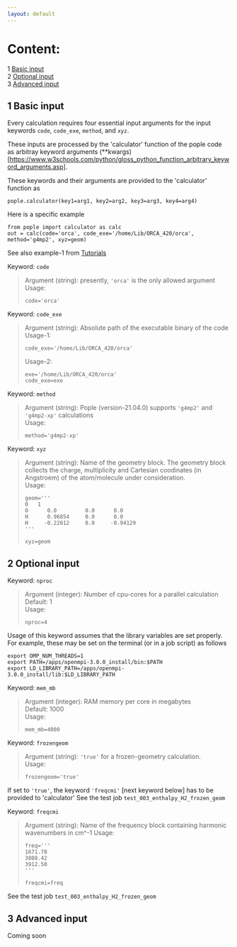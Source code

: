 ```yaml
---
layout: default
---
```


# Content:
1 [Basic input](#1-basic-input)  
2 [Optional input](#2-optional-input)  
3 [Advanced input](#3-advanced-input)  

   

## 1 Basic input

Every calculation requires four essential input arguments for the input keywords  `code`, `code_exe`, `method`, and `xyz`. 

These inputs are processed by the 'calculator' function of the pople code as arbitray keyword arguments (\*\*kwargs)[https://www.w3schools.com/python/gloss_python_function_arbitrary_keyword_arguments.asp].

These keywords and their arguments are provided to the 'calculator' function as 
```
pople.calculator(key1=arg1, key2=arg2, key3=arg3, key4=arg4)
```

Here is a specific example
```
from pople import calculator as calc
out = calc(code='orca', code_exe='/home/Lib/ORCA_420/orca', method='g4mp2', xyz=geom)
```

See also example-1 from [Tutorials](https://moldis-group.github.io/pople/tutorials.html#3-simple-calculation)


Keyword: `code`   
>Argument (string): presently, `'orca'` is the only allowed argument   
>Usage: 
>```  
>code='orca'  
>```     
 
Keyword: `code_exe`    
>Argument (string): Absolute path of the executable binary of the code    
>Usage-1:    
>```   
>code_exe='/home/Lib/ORCA_420/orca'   
>```   
> 
>Usage-2:    
>```   
>exe='/home/Lib/ORCA_420/orca'   
>code_exe=exe   
>```
    
Keyword: `method`    
>Argument (string): Pople (version-21.04.0) supports `'g4mp2'` and `'g4mp2-xp'` calculations   
>Usage:    
>```   
>method='g4mp2-xp'    
>```   
    
Keyword: `xyz`      
>Argument (string): Name of the geometry block. The geometry block collects the charge, multiplicity and Cartesian coodinates (in Angstroem) of the atom/molecule under consideration.      
>Usage:    
>```   
>geom='''  
>0   1   
>O      0.0         0.0      0.0   
>H      0.96854     0.0      0.0   
>H     -0.22812     0.0     -0.94129   
>'''   
>   
>xyz=geom   
>```    

## 2 Optional input

Keyword: `nproc`      
>Argument (integer): Number of cpu-cores for a parallel calculation    
>Default: 1    
>Usage:    
>```   
>nproc=4    
>```   
Usage of this keyword assumes that the library variables are set properly. For example, these may be set on the terminal (or in a job script) as follows
```
export OMP_NUM_THREADS=1
export PATH=/apps/openmpi-3.0.0_install/bin:$PATH
export LD_LIBRARY_PATH=/apps/openmpi-3.0.0_install/lib:$LD_LIBRARY_PATH
```

Keyword: `mem_mb`     
>Argument (integer): RAM memory per core in megabytes   
>Default: 1000   
>Usage:   
>```    
>mem_mb=4000   
>```   

Keyword: `frozengeom`    
>Argument (string): `'true'` for a frozen-geometry calculation.   
>Usage:    
>```   
>frozengeom='true'    
>```    
If set to `'true'`, the keyword `'freqcmi'` [next keyword below] has to be provided to 'calculator' 
See the test job `test_003_enthalpy_H2_frozen_geom`
    
Keyword: `freqcmi`      
>Argument (string): Name of the frequency block  containing harmonic wavenumbers in cm^-1 
>Usage:    
>```   
>freq='''     
>1671.78  
>3808.42   
>3912.50   
>'''   
>   
>freqcmi=freq   
>```  
See the test job `test_003_enthalpy_H2_frozen_geom`

## 3 Advanced input
Coming soon



